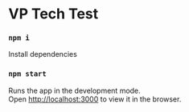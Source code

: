 # VP Tech Test

### `npm i`

Install dependencies

### `npm start`

Runs the app in the development mode.\
Open [http://localhost:3000](http://localhost:3000) to view it in the browser.
